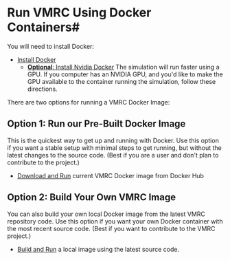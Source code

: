 # Run VMRC Using Docker Containers#

You will need to install Docker:

* [Install Docker](https://bitbucket.org/osrf/vmrc/wiki/tutorials/installDocker)
    * [**Optional**: Install Nvidia Docker](https://bitbucket.org/osrf/vmrc/wiki/tutorials/installNvidiaDocker) The simulation will run faster using a GPU.  If you computer has an NVIDIA GPU, and you'd like to make the GPU available to the container running the simulation, follow these directions.

There are two options for running a VMRC Docker Image:

## Option 1: Run our Pre-Built Docker Image ##

This is the quickest way to get up and running with Docker. Use this option if you want a stable setup with minimal steps to get running, but without the latest changes to the source code. (Best if you are a user and don't plan to contribute to the project.)

 * [Download and Run](https://bitbucket.org/osrf/vmrc/wiki/tutorials/runDockerHubImage) current VMRC Docker image from Docker Hub

## Option 2: Build Your Own VMRC Image ##

You can also build your own local Docker image from the latest VMRC repository code. Use this option if you want your own Docker container with the most recent source code. (Best if you want to contribute to the VMRC project.)


 * [Build and Run](https://bitbucket.org/osrf/vmrc/wiki/tutorials/buildRunLocalImage) a local image using the latest source code.